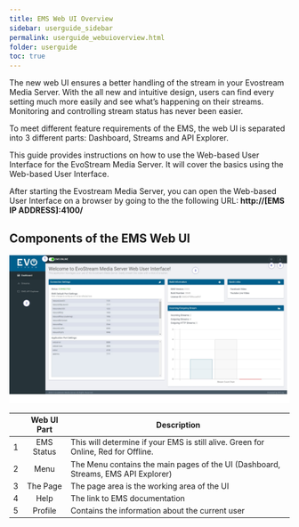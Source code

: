 ```yaml
---
title: EMS Web UI Overview
sidebar: userguide_sidebar
permalink: userguide_webuioverview.html
folder: userguide
toc: true
---
```


The new web UI ensures a better handling of the stream in your Evostream Media Server. With the all new and intuitive design, users can find every setting much more easily and see what’s happening on their streams. Monitoring and controlling stream status has never been easier. 

To meet different feature requirements of the EMS, the web UI is separated into 3 different parts: Dashboard, Streams and API Explorer.

This guide provides instructions on how to use the Web-based User Interface for the EvoStream Media Server. It will cover the basics using the Web-based User Interface. 

After starting the Evostream Media Server, you can open the Web-based User Interface on a browser by going to the 
the following URL:  **http://[EMS IP ADDRESS]:4100/**





## Components of the EMS Web UI

![](images/userguide/webuiparts.jpg)



|      | Web UI Part | Description                              |
| :--: | :---------: | ---------------------------------------- |
|  1   | EMS Status  | This will determine if your EMS is still alive. Green for Online, Red for Offline. |
|  2   |    Menu     | The Menu contains the main pages of the UI (Dashboard, Streams, EMS API Explorer) |
|  3   |  The Page   | The page area is the working area of the UI |
|  4   |    Help     | The link to EMS documentation            |
|  5   |   Profile   | Contains the information about the current user |




